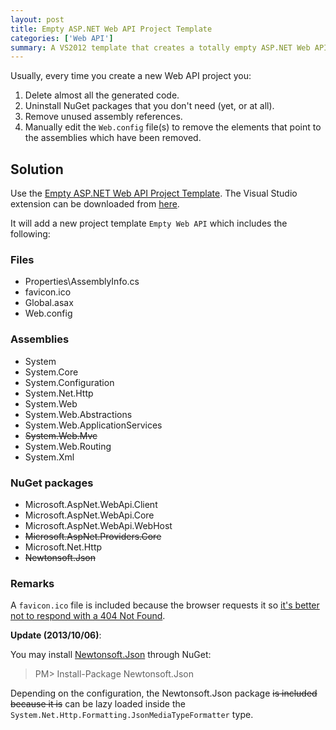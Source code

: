 ```yaml
---
layout: post
title: Empty ASP.NET Web API Project Template
categories: ['Web API']
summary: A VS2012 template that creates a totally empty ASP.NET Web API Project Template.
---
```


Usually, every time you create a new Web API project you:

1. Delete almost all the generated code.
2. Uninstall NuGet packages that you don't need (yet, or at all).
3. Remove unused assembly references.
4. Manually edit the `Web.config` file(s) to remove the elements that point to the assemblies which have been removed.

## Solution

Use the [Empty ASP.NET Web API Project Template](https://github.com/moodmosaic/EmptyWebApiProjectTemplate). The Visual Studio extension can be downloaded from [here](http://visualstudiogallery.msdn.microsoft.com/a989a149-4bc3-4292-ac8a-5101ee1722d7).

It will add a new project template `Empty Web API` which includes the following:

### Files

* Properties\AssemblyInfo.cs
* favicon.ico
* Global.asax
* Web.config

### Assemblies

* System
* System.Core
* System.Configuration
* System.Net.Http
* System.Web
* System.Web.Abstractions
* System.Web.ApplicationServices
* <del>System.Web.Mvc</del>
* System.Web.Routing
* System.Xml

### NuGet packages

* Microsoft.AspNet.WebApi.Client
* Microsoft.AspNet.WebApi.Core
* Microsoft.AspNet.WebApi.WebHost
* <del>Microsoft.AspNet.Providers.Core</del>
* Microsoft.Net.Http
* <del>Newtonsoft.Json</del>

### Remarks

A `favicon.ico` file is included because the browser requests it so [it's better not to respond with a 404 Not Found](http://developer.yahoo.com/performance/rules.html#favicon).

**Update (2013/10/06)**:

You may install [Newtonsoft.Json](http://www.nuget.org/packages/newtonsoft.json/) through NuGet:

>PM> Install-Package Newtonsoft.Json

Depending on the configuration, the Newtonsoft.Json package <del>is included because it is</del> can be lazy loaded inside the `System.Net.Http.Formatting.JsonMediaTypeFormatter` type.